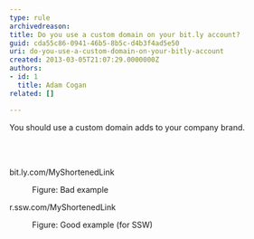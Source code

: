 ```yaml
---
type: rule
archivedreason: 
title: Do you use a custom domain on your bit.ly account?
guid: cda55c86-0941-46b5-8b5c-d4b3f4ad5e50
uri: do-you-use-a-custom-domain-on-your-bitly-account
created: 2013-03-05T21:07:29.0000000Z
authors:
- id: 1
  title: Adam Cogan
related: []

---
```



<p>You should use a custom domain adds to your company brand.</p>

<br><excerpt class='endintro'></excerpt><br>
<dl class="badImage"><dt><p class="greyBox">bit.ly.com/MyShortenedLink</p></dt><dd>Figure&#58; Bad example</dd></dl>
<dl class="goodImage">
   <dt><p class="greyBox">r.ssw.com/MyShortenedLink</p></dt><dd>Figure&#58; Good example (for SSW)</dd></dl>


